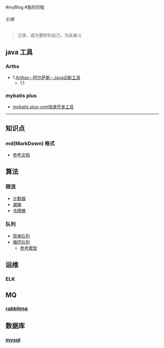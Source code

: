 #myBlog
#我的历程

######  引用
> 记录，成为更好的自己，为此奋斗





## java 工具
### Arths
- 1.[Arthas--阿尔萨斯--Java诊断工具](https://github.com/ShanShuan/myBlog/tree/master/Arthas)
    - 1.1[](https://github.com/ShanShuan/myBlog/tree/master/Arthas)
### mybatis plus
   - [mybatis plus-orm快速开发工具](https://mp.baomidou.com/guide/wrapper.html#%E4%BD%BF%E7%94%A8-wrapper-%E8%87%AA%E5%AE%9A%E4%B9%89sql)

    





***
## 知识点
### md(MarkDown)  格式
- [参考文档](https://www.cnblogs.com/wj-1314/p/8547763.html)


## 算法
### 限流
- [计数器](https://github.com/ShanShuan/myBlog/blob/master/current_limiting/src/main/java/com/shanshuan/Counter.java)
- [漏桶](https://github.com/ShanShuan/myBlog/blob/master/current_limiting/src/main/java/com/shanshuan/LeakBucket.java)
- [令牌桶](https://github.com/ShanShuan/myBlog/blob/master/current_limiting/src/main/java/com/shanshuan/TokenBucket.java)

### 队列
- [简单队列](https://github.com/ShanShuan/myBlog/blob/master/leetcode/src/main/java/com/shanshuan/queue/MyQueue.java) 
- [循环队列](https://github.com/ShanShuan/myBlog/blob/master/leetcode/src/main/java/com/shanshuan/queue/MyCircularQueue.java)
    - [参考模型](https://leetcode-cn.com/explore/learn/card/queue-stack/216/queue-first-in-first-out-data-structure/864/)


## 运维
### ELK


## MQ
### [rabbitmq](https://github.com/ShanShuan/myBlog/tree/master/mq)


## 数据库
### [mysql](https://github.com/ShanShuan/myBlog/tree/master/mysql)
